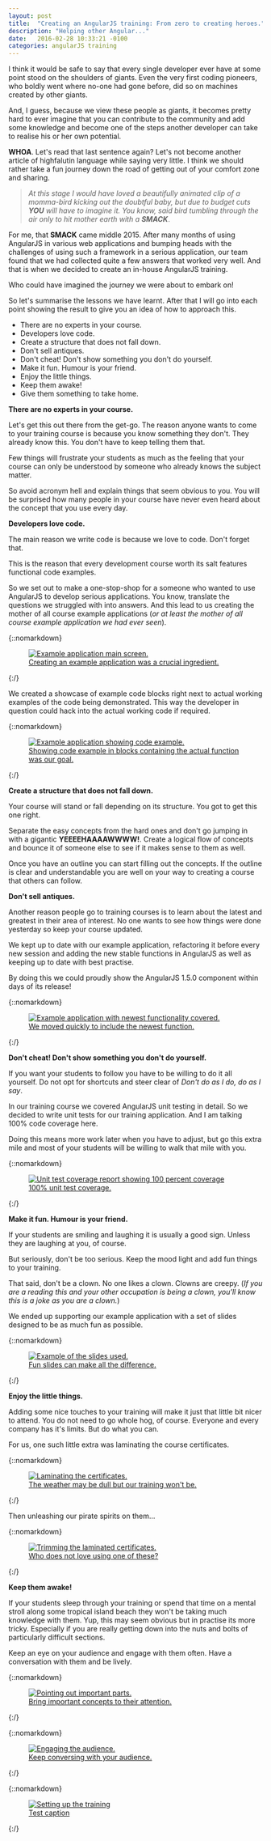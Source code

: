 ```yaml
---
layout: post
title:  "Creating an AngularJS training: From zero to creating heroes."
description: "Helping other Angular..."
date:   2016-02-28 10:33:21 -0100
categories: angularJS training 
---
```

I think it would be safe to say that every single developer ever have at some point stood on the shoulders of giants. 
Even the very first coding pioneers, who boldly went where no-one had gone before, did so on machines created by 
other giants. 

And, I guess, because we view these people as giants, it becomes pretty hard to ever imagine that you can contribute to
the community and add some knowledge and become one of the steps another developer can take to realise his or her own 
potential.

**WHOA**. Let's read that last sentence again? Let's not become another article of highfalutin language while saying
very little. I think we should rather take a fun journey down the road of getting out of your comfort zone and sharing.

>*At this stage I would have loved a beautifully animated clip of a momma-bird kicking out the doubtful baby, but due to 
>budget cuts **YOU** will have to imagine it. You know, said bird tumbling through the air only to hit mother
>earth with a **SMACK***.

For me, that **SMACK** came middle 2015. After many months of using AngularJS in various web applications and bumping
heads with the challenges of using such a framework in a serious application, our team found that we had collected
quite a few answers that worked very well. And that is when we decided to create an in-house AngularJS training. 

Who could have imagined the journey we were about to embark on!

So let's summarise the lessons we have learnt. After that I will go into each point showing the result to give you an 
idea of how to approach this.

* There are no experts in your course.
* Developers love code.
* Create a structure that does not fall down.
* Don't sell antiques.
* Don't cheat! Don't show something you don't do yourself.
* Make it fun. Humour is your friend.
* Enjoy the little things.
* Keep them awake!
* Give them something to take home.

**There are no experts in your course.**

Let's get this out there from the get-go. The reason anyone wants to come to your training course is because you
know something they don't. They already know this. You don't have to keep telling them that.

Few things will frustrate your students as much as the feeling that your course can only be understood by someone 
who already knows the subject matter.

So avoid acronym hell and explain things that seem obvious to you. You will be surprised how many people in your course
have never even heard about the concept that you use every day.

**Developers love code.**

The main reason we write code is because we love to code. Don't forget that. 

This is the reason that every development course worth its salt features functional code examples.

So we set out to make a one-stop-shop for a someone who wanted to use 
AngularJS to develop serious applications. You know, translate the questions we struggled with into answers. And this
lead to us creating the mother of all course example applications (*or at least the mother of all course example
application we had ever seen*).

{::nomarkdown}
<figure>
    <a href="/css/images/2016-02-28-angular-training-days/app-1.jpg" target="_blank">
        <img src="/css/images/2016-02-28-angular-training-days/app-1.jpg" alt="Example application main screen.">
        <figcaption>Creating an example application was a crucial ingredient.</figcaption>
    </a>
</figure>
{:/}

We created a showcase of example code blocks right next to actual working examples of the code being demonstrated. This 
way the developer in question could hack into the actual working code if required.

{::nomarkdown}
<figure>
    <a href="/css/images/2016-02-28-angular-training-days/app-2.jpg" target="_blank">
        <img src="/css/images/2016-02-28-angular-training-days/app-2.jpg" alt="Example application showing code example.">
        <figcaption>Showing code example in blocks containing the actual function was our goal.</figcaption>
    </a>
</figure>
{:/}

**Create a structure that does not fall down.**

Your course will stand or fall depending on its structure. You got to get this one right.

Separate the easy concepts from the hard ones and don't go jumping in with a gigantic **YEEEEHAAAAWWWW!**. Create a 
logical flow of concepts and bounce it of someone else to see if it makes sense to them as well.

Once you have an outline you can start filling out the concepts. If the outline is clear and understandable you are well
on your way to creating a course that others can follow.

**Don't sell antiques.**

Another reason people go to training courses is to learn about the latest and greatest in their area of interest. No 
one wants to see how things were done yesterday so keep your course updated. 

We kept up to date with our example application, refactoring it before every new session and adding the new stable
functions in AngularJS as well as keeping up to date with best practise. 
 
By doing this we could proudly show the AngularJS 1.5.0 component within days of its release!

{::nomarkdown}
<figure>
    <a href="/css/images/2016-02-28-angular-training-days/app-3.jpg" target="_blank">
        <img src="/css/images/2016-02-28-angular-training-days/app-3.jpg" alt="Example application with newest functionality covered.">
        <figcaption>We moved quickly to include the newest function.</figcaption>
    </a>
</figure>
{:/}

**Don't cheat! Don't show something you don't do yourself.**

If you want your students to follow you have to be willing to do it all yourself. Do not opt for shortcuts and steer 
clear of *Don't do as I do, do as I say*.

In our training course we covered AngularJS unit testing in detail. So we decided to write unit tests for our training
application. And I am talking 100% code coverage here.

Doing this means more work later when you have to adjust, but go this extra mile and most of your students will be 
willing to walk that mile with you.

{::nomarkdown}
<figure>
    <a href="/css/images/2016-02-28-angular-training-days/app-4.jpg" target="_blank">
        <img src="/css/images/2016-02-28-angular-training-days/app-4.jpg" alt="Unit test coverage report showing 100 percent coverage">
        <figcaption>100% unit test coverage.</figcaption>
    </a>
</figure>
{:/}

**Make it fun. Humour is your friend.**

If your students are smiling and laughing it is usually a good sign. Unless they are laughing at you, of course.

But seriously, don't be too serious. Keep the mood light and add fun things to your training. 

That said, don't be a clown. No one likes a clown. Clowns are creepy. (*If you are a reading this and your other
occupation is being a clown, you'll know this is a joke as you are a clown.*)

We ended up supporting our example application with a set of slides designed to be as much fun as possible.

{::nomarkdown}
<figure>
    <a href="/css/images/2016-02-28-angular-training-days/slides.jpg" target="_blank">
        <img src="/css/images/2016-02-28-angular-training-days/slides.jpg" alt="Example of the slides used.">
        <figcaption>Fun slides can make all the difference.</figcaption>
    </a>
</figure>
{:/}

**Enjoy the little things.**

Adding some nice touches to your training will make it just that little bit nicer to attend. You do not need to go 
whole hog, of course. Everyone and every company has it's limits. But do what you can.

For us, one such little extra was laminating the course certificates.

{::nomarkdown}
<figure>
    <a href="/css/images/2016-02-28-angular-training-days/behind-the-scenes.jpg" target="_blank">
        <img src="/css/images/2016-02-28-angular-training-days/behind-the-scenes.jpg" alt="Laminating the certificates.">
        <figcaption>The weather may be dull but our training won't be.</figcaption>
    </a>
</figure>
{:/}

Then unleashing our pirate spirits on them...

{::nomarkdown}
<figure>
    <a href="/css/images/2016-02-28-angular-training-days/behind-the-scenes-2.jpg" target="_blank">
        <img src="/css/images/2016-02-28-angular-training-days/behind-the-scenes-2.jpg" alt="Trimming the laminated certificates.">
        <figcaption>Who does not love using one of these?</figcaption>
    </a>
</figure>
{:/}

**Keep them awake!**

If your students sleep through your training or spend that time on a mental stroll along some tropical island beach 
they won't be taking much knowledge with them. Yup, this may seem obvious but in practise its more tricky. Especially 
if you are really getting down into the nuts and bolts of particularly difficult sections.

Keep an eye on your audience and engage with them often. Have a conversation with them and be lively.

{::nomarkdown}
<figure>
    <a href="/css/images/2016-02-28-angular-training-days/course-active.jpg" target="_blank">
        <img src="/css/images/2016-02-28-angular-training-days/course-active.jpg" alt="Pointing out important parts.">
        <figcaption>Bring important concepts to their attention.</figcaption>
    </a>
</figure>
{:/}

{::nomarkdown}
<figure>
    <a href="/css/images/2016-02-28-angular-training-days/course-active-2.jpg" target="_blank">
        <img src="/css/images/2016-02-28-angular-training-days/course-active-2.jpg" alt="Engaging the audience.">
        <figcaption>Keep conversing with your audience.</figcaption>
    </a>
</figure>
{:/}

{::nomarkdown}
<figure>
    <a href="/css/images/2016-02-28-angular-training-days/training-setup.jpg" target="_blank">
        <img src="/css/images/2016-02-28-angular-training-days/training-setup.jpg" alt="Setting up the training">
        <figcaption>Test caption</figcaption>
    </a>
</figure>
{:/}